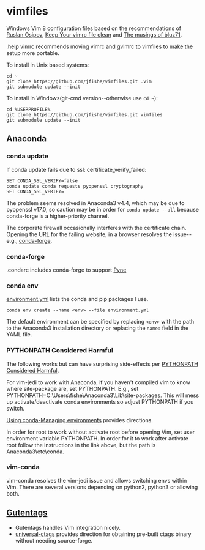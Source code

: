 # vimfiles

Windows Vim 8 configuration files based on the recommendations of [Ruslan Osipov](http://www.rosipov.com/blog/vim-pathogen-and-git-submodules/), [Keep Your vimrc file clean](http://vim.wikia.com/wiki/Keep_your_vimrc_file_clean) and [The musings of bluz71](https://bluz71.github.io/2017/05/15/vim-tips-tricks.html).

:help vimrc recommends moving vimrc and gvimrc to vimfiles to make the setup more portable.

To install in Unix based systems:

```
cd ~
git clone https://github.com/jfishe/vimfiles.git .vim
git submodule update --init
```

To install in Windows(git-cmd version--otherwise use `cd ~`):

```
cd %USERPROFILE%
git clone https://github.com/jfishe/vimfiles.git vimfiles
git submodule update --init
```

## Anaconda

### conda update

If conda update fails due to ssl: certificate_verify_failed:

```DOS
SET CONDA_SSL_VERIFY=false
conda update conda requests pyopenssl cryptography
SET CONDA_SSL_VERIFY=
```

The problem seems resolved in Anaconda3 v4.4, which may be due to pyopenssl
v17.0, so caution may be in order for `conda update --all` because conda-forge
is a higher-priority channel.

The corporate firewall occasionally interferes with the certificate chain.
Opening the URL for the failing website, in a browser resolves the issue--e.g.,
[conda-forge](https://anaconda.org/conda-forge/repo?type=conda&label=main).

### conda-forge

.condarc includes conda-forge to support [Pyne](http://pyne.io)

### conda env

[environment.yml](./environment.yml) lists the conda and pip packages I use.

```
conda env create --name <env> --file environment.yml
```

The default environment can be specified by replacing `<env>` with the path to
the Anaconda3 installation directory or replacing the `name:` field in the YAML
file.

### PYTHONPATH Considered Harmful

The following works but can have surprising side-effects per [PYTHONPATH Considered Harmful](https://soundcloud.com/talkpython/22-pythonpath-considered-harmful).

For vim-jedi to work with Anaconda, if you haven't compiled vim to know where
site-package are, set PYTHONPATH. E.g., set
PYTHONPATH=C:\Users\fishe\Anaconda3\Lib\site-packages. This will mess up
activate/deactivate conda environments so adjust PYTHONPATH if you switch.

[Using conda-Managing environments](https://conda.io/docs/using/envs.html#saved-environment-variables) provides directions.

In order for root to work without activate root before opening Vim, set user
environment variable PYTHONPATH. In order for it to work after activate root
follow the instructions in the link above, but the path is Anaconda3\etc\conda.

### vim-conda

vim-conda resolves the vim-jedi issue and allows switching envs within Vim.
There are several versions depending on python2, python3 or allowing both.

## [Gutentags](https://github.com/ludovicchabant/vim-gutentags)

* Gutentags handles Vim integration nicely.
* [universal-ctags](https://github.com/universal-ctags/ctags) provides
  direction for obtaining pre-built ctags binary without needing
  source-forge.
